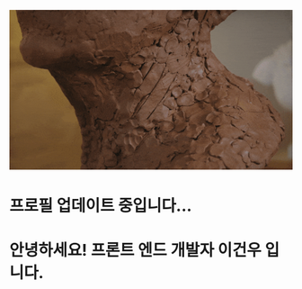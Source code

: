 ![man-g1b9a464b1_1920](pexels-tima-miroshnichenko.gif)

# 프로필 업데이트 중입니다...

# 안녕하세요! 프론트 엔드 개발자 이건우 입니다. 



